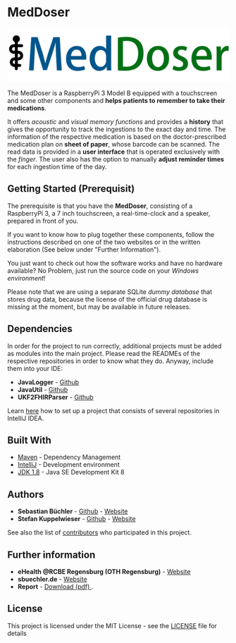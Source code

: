 # MedDoser

![alt text](https://raw.githubusercontent.com/TeamDF14/MedDoser/master/src/main/resources/images/logo_meddoser.png "MedDoser Logo (TeamDF14)")


The MedDoser is a RaspberryPi 3 Model B  equipped with a touchscreen and some other components and **helps patients to remember to take their medications**.

It offers *acoustic* and *visual memory functions* and provides a **history** that gives the opportunity to track the ingestions to the exact day and time. The information of the respective medication is based on the doctor-prescribed medication plan on **sheet of paper**, whose barcode can be scanned. The read data is provided in a **user interface** that is operated exclusively with the *finger*. The user also has the option to manually **adjust reminder times** for each ingestion time of the day.

## Getting Started (Prerequisit)

The prerequisite is that you have the **MedDoser**, consisting of a RaspberryPi 3, a 7 inch touchscreen, a real-time-clock and a speaker, prepared in front of you.

If you want to know how to plug together these components, follow the instructions described on one of the two websites  or in the written elaboration (See below under "Further Information").

You just want to check out how the software works and have no hardware available? No Problem, just run the source code on your *Windows environment*!

Please note that we are using a separate SQLite *dummy database* that stores drug data, because the license of the official drug database is missing at the moment, but may be available in future releases.

## Dependencies

In order for the project to run correctly, additional projects must be added as modules into the main project. Please read the READMEs of the respective repositories in order to know what they do. Anyway, include them into your IDE:

* **JavaLogger** - [Github](https://github.com/StefanKuppelwieser/JavaLogger)
* **JavaUtil** - [Github](https://github.com/TeamDF14/JavaUtil)
* **UKF2FHIRParser** - [Github](https://github.com/TeamDF14/UKF2FHIRParser)

Learn [here](https://sbuechler.de/tipps-tricks/105-intellij-idea-import-mehrerer-projekte) how to set up a project that consists of several repositories in IntelliJ IDEA.

## Built With

* [Maven](https://maven.apache.org/) - Dependency Management
* [IntelliJ](https://www.jetbrains.com/idea) - Development environment
* [JDK 1.8](http://www.oracle.com/technetwork/java/javase/downloads/jdk8-downloads-2133151.html) - Java SE Development Kit 8

## Authors

* **Sebastian Büchler** - [Github](https://github.com/sebikolon) - [Website](https://wwww.sbuechler.de)
* **Stefan Kuppelwieser** - [Github](https://github.com/StefanKuppelwieser) - [Website](https://wwww.kuppelwieser.net)

See also the list of [contributors](https://github.com/TeamDF14/MedDoser/graphs/contributors) who participated in this project.

## Further information

* **eHealth @RCBE Regensburg (OTH Regensburg)** - [Website](https://ehealth.rcbe.de/2018/04/27/meddoser-medikationsplan-auf-dem-raspberry-pi/)
* **sbuechler.de** - [Website](https://sbuechler.de/projekte/hardware/87-meddoser)
* **Report** -
[Download (pdf) ](https://sbuechler.de/_cstm/medDoser.pdf).


## License

This project is licensed under the MIT License - see the [LICENSE](LICENSE) file for details
